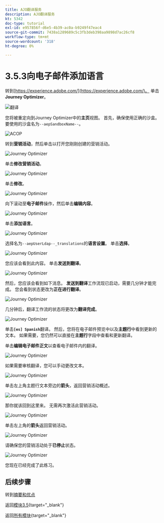 ```yaml
---
title: AJO翻译服务
description: AJO翻译服务
kt: 5342
doc-type: tutorial
exl-id: e957856f-d6e5-4b39-ac0a-b9249f47eac4
source-git-commit: 7438a1289689c5c3fb3deb398aa9898d7ac26cf8
workflow-type: tm+mt
source-wordcount: '318'
ht-degree: 0%

---
```


# 3.5.3向电子邮件添加语言

转到[https://experience.adobe.com/](https://experience.adobe.com/)。 单击&#x200B;**Journey Optimizer**。

![翻译](./images/ajolp1.png)

您将被重定向到Journey Optimizer中的&#x200B;**主页**&#x200B;视图。 首先，确保使用正确的沙盒。 要使用的沙盒名为`--aepSandboxName--`。

![ACOP](./images/ajolp2.png)

转到&#x200B;**营销活动**，然后单击以打开您刚刚创建的营销活动。

![Journey Optimizer](./images/camploc1.png)

单击&#x200B;**修改营销活动**。

![Journey Optimizer](./images/camploc2.png)

单击&#x200B;**修改**。

![Journey Optimizer](./images/camploc3.png)

向下滚动至&#x200B;**电子邮件**&#x200B;操作，然后单击&#x200B;**编辑内容**。

![Journey Optimizer](./images/camploc4.png)

单击&#x200B;**添加语言**。

![Journey Optimizer](./images/camploc5.png)

选择名为`--aepUserLdap--_translations`的&#x200B;**语言设置**。 单击&#x200B;**选择**。

![Journey Optimizer](./images/camplocs1.png)

您应该会看到此内容。 单击&#x200B;**发送到翻译**。

![Journey Optimizer](./images/camplocs2.png)

然后，您应该会看到如下消息。 **发送到翻译**&#x200B;工作流现已启动，需要几分钟才能完成。
您会看到状态更改为&#x200B;**正在进行翻译**。

![Journey Optimizer](./images/camplocs3.png)

几分钟后，翻译工作流的状态将更改为&#x200B;**翻译完成**。

![Journey Optimizer](./images/camplocs4.png)

单击&#x200B;**`[es] Spanish`**&#x200B;翻译。 然后，您将在电子邮件预览中以及&#x200B;**主题行**&#x200B;中看到更新的文本。
如果需要，您仍然可以直接在&#x200B;**主题行**&#x200B;字段中查看和更新翻译。

单击&#x200B;**编辑电子邮件正文**&#x200B;以查看电子邮件内的翻译。

![Journey Optimizer](./images/camplocs5.png)

如果需要审核翻译，您可以手动更改文本。

![Journey Optimizer](./images/camplocs6.png)

单击左上角主题行文本旁边的&#x200B;**箭头**，返回营销活动概述。

![Journey Optimizer](./images/camplocs7.png)

那你就该回到这里来。 无需再次激活此营销活动。

![Journey Optimizer](./images/camplocs8.png)

单击左上角的&#x200B;**箭头**&#x200B;返回营销活动。

![Journey Optimizer](./images/camplocs9.png)

请确保您的营销活动处于&#x200B;**已停止**&#x200B;状态。

![Journey Optimizer](./images/camplocs10.png)

您现在已经完成了此练习。

## 后续步骤

转到[摘要和优点](./summary.md)

返回[模块3.5](./ajotranslationsvcs.md){target="_blank"}

返回[所有模块](./../../../overview.md){target="_blank"}

